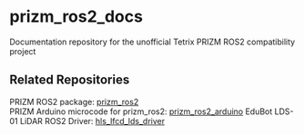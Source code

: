 # prizm_ros2_docs
Documentation repository for the unofficial Tetrix PRIZM ROS2 compatibility project

## Related Repositories
PRIZM ROS2 package: [prizm_ros2](https://github.com/LTU-Actor/prizm_ros2) <br>
PRIZM Arduino microcode for prizm_ros2: [prizm_ros2_arduino](https://github.com/LTU-Actor/prizm_ros2_arduino)
EduBot LDS-01 LiDAR ROS2 Driver: [hls_lfcd_lds_driver](https://github.com/LTU-Actor/hls_lfcd_lds_driver)
